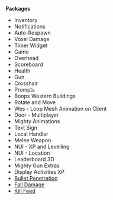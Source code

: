 **Packages**

* Inventory
* Notifications
* Auto-Respawn
* Voxel Damage
* Timer Widget
* Game
* Overhead
* Scoreboard
* Health
* Gun
* Crosshair
* Prompts
* Boops Western Buildings
* Rotate and Move
* Wes - Loop Mesh Animation on Client
* Door - Multiplayer
* Mighty Animations
* Text Sign
* Local Handler
* Melee Weapon
* NUI - XP and Levelling
* NUI - Location
* Leaderboard 3D
* Mighty Gun Extras
* Display Activities XP
* [Bullet Penetration](../../packages/bullet-penetration/)
* [Fall Damage](../../packages/fall-damage/)
* [Kill Feed](../../packages/kill-feed/)
